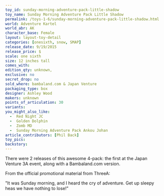 ```yaml
---
toy_id: sunday-morning-adventure-pack-little-shadow
toy_name: Sunday Morning Adventure Pack Little Shadow
permalink: /toys-1-6/sunday-morning-adventure-pack-little-shadow.html
world: Adventure Kartel
world_abr: AK
character_base: Female
layout: layout-toy-detail
categories: [onesixth, snow, SMAP]
release_date: 9/19/2015
release_price: $
scale: one sixth
size: 12 inches tall
comes_with: 
edition_qty: unknown, 
exclusive: no
secret_drop: no
sold_where: bambaland.com & Japan Venture
packaging_type: box
designer: Ashley Wood
makers: unknown
points_of_articulation: 30
variants: 
you_might_also_like:
  -  Red Night JC
  -  Golden Dolphin
  -  Zomb MD
  -  Sunday Morning Adventure Pack Ankou Johan
article_contributors: [Phil Back]
toy_pics: 
backstory:
---
```

There were 2 releases of this awesome 4-pack: the first at the Japan Venture 3A event, along with a Bambaland.com version.

From the official promotional material from ThreeA:

"It was Sunday morning, and I heard the cry of adventure. Get up sleepy heas we have nothing to lose!"